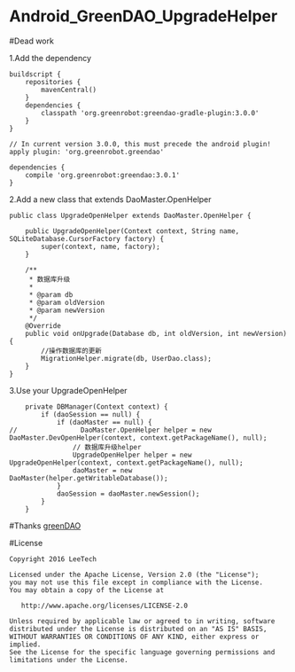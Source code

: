 # Android_GreenDAO_UpgradeHelper
#Dead work

1.Add the dependency
```
buildscript {
    repositories {
        mavenCentral()
    }
    dependencies {
        classpath 'org.greenrobot:greendao-gradle-plugin:3.0.0'
    }
}
 
// In current version 3.0.0, this must precede the android plugin!
apply plugin: 'org.greenrobot.greendao'
 
dependencies {
    compile 'org.greenrobot:greendao:3.0.1'
}
```

2.Add a new class that extends DaoMaster.OpenHelper
```
public class UpgradeOpenHelper extends DaoMaster.OpenHelper {

    public UpgradeOpenHelper(Context context, String name, SQLiteDatabase.CursorFactory factory) {
        super(context, name, factory);
    }

    /**
     * 数据库升级
     *
     * @param db
     * @param oldVersion
     * @param newVersion
     */
    @Override
    public void onUpgrade(Database db, int oldVersion, int newVersion) {
        //操作数据库的更新
        MigrationHelper.migrate(db, UserDao.class);
    }
}
```

3.Use your UpgradeOpenHelper
```
    private DBManager(Context context) {
        if (daoSession == null) {
            if (daoMaster == null) {
//                DaoMaster.OpenHelper helper = new DaoMaster.DevOpenHelper(context, context.getPackageName(), null);
                // 数据库升级helper
                UpgradeOpenHelper helper = new UpgradeOpenHelper(context, context.getPackageName(), null);
                daoMaster = new DaoMaster(helper.getWritableDatabase());
            }
            daoSession = daoMaster.newSession();
        }
    }
```
#Thanks
 [greenDAO](http://greenrobot.org/greendao/documentation/updating-to-greendao-3-and-annotations/#Basic_propertyannotationsId_Property_etc)
 
#License
```
Copyright 2016 LeeTech

Licensed under the Apache License, Version 2.0 (the "License");
you may not use this file except in compliance with the License.
You may obtain a copy of the License at

   http://www.apache.org/licenses/LICENSE-2.0

Unless required by applicable law or agreed to in writing, software
distributed under the License is distributed on an "AS IS" BASIS,
WITHOUT WARRANTIES OR CONDITIONS OF ANY KIND, either express or implied.
See the License for the specific language governing permissions and
limitations under the License.
```
